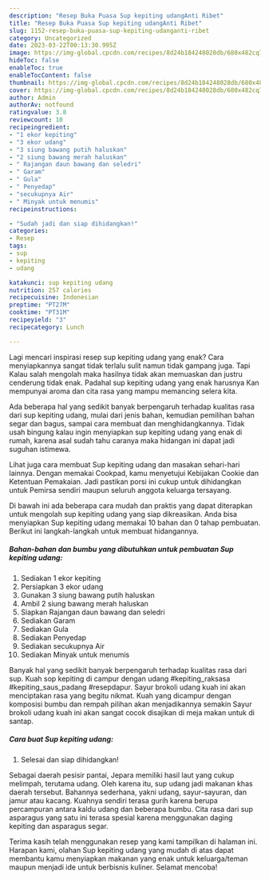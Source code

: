 ```yaml
---
description: "Resep Buka Puasa Sup kepiting udangAnti Ribet"
title: "Resep Buka Puasa Sup kepiting udangAnti Ribet"
slug: 1152-resep-buka-puasa-sup-kepiting-udanganti-ribet
category: Uncategorized
date: 2023-03-22T00:13:30.995Z
image: https://img-global.cpcdn.com/recipes/8d24b184248028db/680x482cq70/sup-kepiting-udang-foto-resep-utama.jpg
hideToc: false
enableToc: true
enableTocContent: false
thumbnail: https://img-global.cpcdn.com/recipes/8d24b184248028db/680x482cq70/sup-kepiting-udang-foto-resep-utama.jpg
cover: https://img-global.cpcdn.com/recipes/8d24b184248028db/680x482cq70/sup-kepiting-udang-foto-resep-utama.jpg
author: Admin
authorAv: notfound
ratingvalue: 3.8
reviewcount: 10
recipeingredient:
- "1 ekor kepiting"
- "3 ekor udang"
- "3 siung bawang putih haluskan"
- "2 siung bawang merah haluskan"
- " Rajangan daun bawang dan seledri"
- " Garam"
- " Gula"
- " Penyedap"
- "secukupnya Air"
- " Minyak untuk menumis"
recipeinstructions:

- "Sudah jadi dan siap dihidangkan!"
categories:
- Resep
tags:
- sup
- kepiting
- udang

katakunci: sup kepiting udang 
nutrition: 257 calories
recipecuisine: Indonesian
preptime: "PT27M"
cooktime: "PT31M"
recipeyield: "3"
recipecategory: Lunch

---
```



Lagi mencari inspirasi resep sup kepiting udang yang enak? Cara menyiapkannya sangat tidak terlalu sulit namun tidak gampang juga. Tapi Kalau salah mengolah maka hasilnya tidak akan memuaskan dan justru cenderung tidak enak. Padahal sup kepiting udang yang enak harusnya Kan mempunyai aroma dan cita rasa yang mampu memancing selera kita.


Ada beberapa hal yang sedikit banyak berpengaruh terhadap kualitas rasa dari sup kepiting udang, mulai dari jenis bahan, kemudian pemilihan bahan segar dan bagus, sampai cara membuat dan menghidangkannya. Tidak usah bingung kalau ingin menyiapkan sup kepiting udang yang enak di rumah, karena asal sudah tahu caranya maka hidangan ini dapat jadi suguhan istimewa.

Lihat juga cara membuat Sup kepiting udang dan masakan sehari-hari lainnya. Dengan memakai Cookpad, kamu menyetujui Kebijakan Cookie dan Ketentuan Pemakaian. Jadi pastikan porsi ini cukup untuk dihidangkan untuk Pemirsa sendiri maupun seluruh anggota keluarga tersayang.


Di bawah ini ada beberapa cara mudah dan praktis yang dapat diterapkan untuk mengolah sup kepiting udang yang siap dikreasikan. Anda bisa menyiapkan Sup kepiting udang memakai 10 bahan dan 0 tahap pembuatan. Berikut ini langkah-langkah untuk membuat hidangannya.

<!--inarticleads1-->

##### Bahan-bahan dan bumbu yang dibutuhkan untuk pembuatan Sup kepiting udang:

1. Sediakan 1 ekor kepiting
1. Persiapkan 3 ekor udang
1. Gunakan 3 siung bawang putih haluskan
1. Ambil 2 siung bawang merah haluskan
1. Siapkan  Rajangan daun bawang dan seledri
1. Sediakan  Garam
1. Sediakan  Gula
1. Sediakan  Penyedap
1. Sediakan secukupnya Air
1. Sediakan  Minyak untuk menumis


Banyak hal yang sedikit banyak berpengaruh terhadap kualitas rasa dari sup. Kuah sop kepiting di campur dengan udang #kepiting_raksasa #kepiting_saus_padang #resepdapur. Sayur brokoli udang kuah ini akan menciptakan rasa yang begitu nikmat. Kuah yang dicampur dengan komposisi bumbu dan rempah pilihan akan menjadikannya semakin Sayur brokoli udang kuah ini akan sangat cocok disajikan di meja makan untuk di santap. 

<!--inarticleads2-->

##### Cara buat Sup kepiting udang:


1. Selesai dan siap dihidangkan!

Sebagai daerah pesisir pantai, Jepara memiliki hasil laut yang cukup melimpah, terutama udang. Oleh karena itu, sup udang jadi makanan khas daerah tersebut. Bahannya sederhana, yakni udang, sayur-sayuran, dan jamur atau kacang. Kuahnya sendiri terasa gurih karena berupa percampuran antara kaldu udang dan beberapa bumbu. Cita rasa dari sup asparagus yang satu ini terasa spesial karena menggunakan daging kepiting dan asparagus segar. 

Terima kasih telah menggunakan resep yang kami tampilkan di halaman ini. Harapan kami, olahan Sup kepiting udang yang mudah di atas dapat membantu kamu menyiapkan makanan yang enak untuk keluarga/teman maupun menjadi ide untuk berbisnis kuliner. Selamat mencoba!
